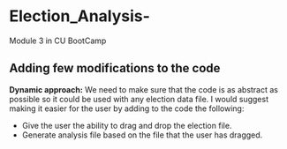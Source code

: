 # Election_Analysis-
Module 3 in CU BootCamp 

## Adding few modifications to the code 

 **Dynamic approach:** We need to make sure that the code is as abstract as possible so it could be used with any election data file. I would suggest making it easier for the user by adding to the code the following:
- Give the user the ability to drag and drop the election file.
- Generate analysis file based on the file that the user has dragged. 
    


